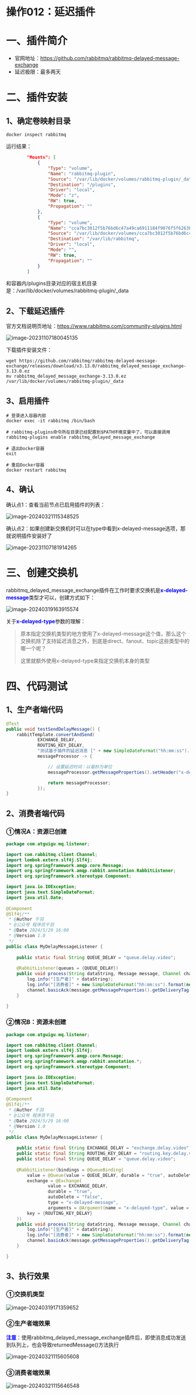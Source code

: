 # 操作012：延迟插件

# 一、插件简介

- 官网地址：https://github.com/rabbitmq/rabbitmq-delayed-message-exchange
- 延迟极限：最多两天



# 二、插件安装

## 1、确定卷映射目录

```shell
docker inspect rabbitmq
```



运行结果：

```json
        "Mounts": [
            {
                "Type": "volume",
                "Name": "rabbitmq-plugin",
                "Source": "/var/lib/docker/volumes/rabbitmq-plugin/_data",
                "Destination": "/plugins",
                "Driver": "local",
                "Mode": "z",
                "RW": true,
                "Propagation": ""
            },
            {
                "Type": "volume",
                "Name": "cca7bc3012f5b76bd6c47a49ca6911184f9076f5f6263b41f4b9434a7f269b11",
                "Source": "/var/lib/docker/volumes/cca7bc3012f5b76bd6c47a49ca6911184f9076f5f6263b41f4b9434a7f269b11/_data",
                "Destination": "/var/lib/rabbitmq",
                "Driver": "local",
                "Mode": "",
                "RW": true,
                "Propagation": ""
            }
        ]
```

和容器内/plugins目录对应的宿主机目录是：/var/lib/docker/volumes/rabbitmq-plugin/_data



## 2、下载延迟插件

官方文档说明页地址：https://www.rabbitmq.com/community-plugins.html

![image-20231107180045135](assets/image-20231107180045135.png)



下载插件安装文件：

```shell
wget https://github.com/rabbitmq/rabbitmq-delayed-message-exchange/releases/download/v3.13.0/rabbitmq_delayed_message_exchange-3.13.0.ez
mv rabbitmq_delayed_message_exchange-3.13.0.ez /var/lib/docker/volumes/rabbitmq-plugin/_data
```



## 3、启用插件

```shell
# 登录进入容器内部
docker exec -it rabbitmq /bin/bash

# rabbitmq-plugins命令所在目录已经配置到$PATH环境变量中了，可以直接调用
rabbitmq-plugins enable rabbitmq_delayed_message_exchange

# 退出Docker容器
exit

# 重启Docker容器
docker restart rabbitmq
```



## 4、确认

确认点1：查看当前节点已启用插件的列表：

![image-20240321115348525](./assets/image-20240321115348525.png)



确认点2：如果创建新交换机时可以在type中看到x-delayed-message选项，那就说明插件安装好了

![image-20231107181914265](assets/image-20231107181914265.png)



# 三、创建交换机

rabbitmq_delayed_message_exchange插件在工作时要求交换机是<span style="color:blue;font-weight:bolder;">x-delayed-message</span>类型才可以，创建方式如下：

![image-20240319163915574](./assets/image-20240319163915574.png)

关于<span style="color:blue;font-weight:bolder;">x-delayed-type</span>参数的理解：

> 原本指定交换机类型的地方使用了x-delayed-message这个值，那么这个交换机除了支持延迟消息之外，到底是direct、fanout、topic这些类型中的哪一个呢？
>
> 这里就额外使用x-delayed-type来指定交换机本身的类型



# 四、代码测试

## 1、生产者端代码

```java
@Test
public void testSendDelayMessage() {
    rabbitTemplate.convertAndSend(
            EXCHANGE_DELAY,
            ROUTING_KEY_DELAY,
            "测试基于插件的延迟消息 [" + new SimpleDateFormat("hh:mm:ss").format(new Date()) + "]",
            messageProcessor -> {

                // 设置延迟时间：以毫秒为单位
                messageProcessor.getMessageProperties().setHeader("x-delay", "10000");

                return messageProcessor;
            });
}
```



## 2、消费者端代码

### ①情况A：资源已创建

```java
package com.atguigu.mq.listener;

import com.rabbitmq.client.Channel;
import lombok.extern.slf4j.Slf4j;
import org.springframework.amqp.core.Message;
import org.springframework.amqp.rabbit.annotation.RabbitListener;
import org.springframework.stereotype.Component;

import java.io.IOException;
import java.text.SimpleDateFormat;
import java.util.Date;  
  
@Component  
@Slf4j/**
 * @Author 千羽
 * @公众号 程序员千羽
 * @Date 2024/5/29 16:00
 * @Version 1.0
 */
public class MyDelayMessageListener {
    
    public static final String QUEUE_DELAY = "queue.delay.video";
    
    @RabbitListener(queues = {QUEUE_DELAY})
    public void process(String dataString, Message message, Channel channel) throws IOException {  
        log.info("[生产者]" + dataString);
        log.info("[消费者]" + new SimpleDateFormat("hh:mm:ss").format(new Date()));
        channel.basicAck(message.getMessageProperties().getDeliveryTag(), false);
    }

}
```



### ②情况B：资源未创建

```java
package com.atguigu.mq.listener;  

import com.rabbitmq.client.Channel;
import lombok.extern.slf4j.Slf4j;
import org.springframework.amqp.core.Message;  
import org.springframework.amqp.rabbit.annotation.*;  
import org.springframework.stereotype.Component;  

import java.io.IOException;  
import java.text.SimpleDateFormat;  
import java.util.Date;  
  
@Component  
@Slf4j/**
 * @Author 千羽
 * @公众号 程序员千羽
 * @Date 2024/5/29 16:00
 * @Version 1.0
 */
public class MyDelayMessageListener {  
  
    public static final String EXCHANGE_DELAY = "exchange.delay.video";
    public static final String ROUTING_KEY_DELAY = "routing.key.delay.video";
    public static final String QUEUE_DELAY = "queue.delay.video";
  
    @RabbitListener(bindings = @QueueBinding(  
        value = @Queue(value = QUEUE_DELAY, durable = "true", autoDelete = "false"),  
        exchange = @Exchange(  
                value = EXCHANGE_DELAY,   
                durable = "true",   
                autoDelete = "false",   
                type = "x-delayed-message",   
                arguments = @Argument(name = "x-delayed-type", value = "direct")),  
        key = {ROUTING_KEY_DELAY}  
    ))  
    public void process(String dataString, Message message, Channel channel) throws IOException {  
        log.info("[生产者]" + dataString);  
        log.info("[消费者]" + new SimpleDateFormat("hh:mm:ss").format(new Date()));  
        channel.basicAck(message.getMessageProperties().getDeliveryTag(), false);  
    }  

}
```



## 3、执行效果

### ①交换机类型

![image-20240319171359652](./assets/image-20240319171359652.png)



### ②生产者端效果

<span style="color:blue;font-weight:bolder;">注意</span>：使用rabbitmq_delayed_message_exchange插件后，即使消息成功发送到队列上，也会导致returnedMessage()方法执行

![image-20240321115605608](./assets/image-20240321115605608.png)



### ③消费者端效果

![image-20240321115646548](./assets/image-20240321115646548.png)
